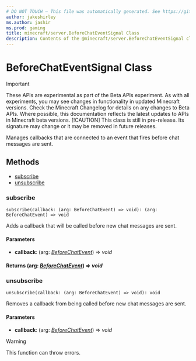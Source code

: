 ```yaml
---
# DO NOT TOUCH — This file was automatically generated. See https://github.com/mojang/minecraftapidocsgenerator to modify descriptions, examples, etc.
author: jakeshirley
ms.author: jashir
ms.prod: gaming
title: minecraft/server.BeforeChatEventSignal Class
description: Contents of the @minecraft/server.BeforeChatEventSignal class.
---
```

# BeforeChatEventSignal Class
>[!IMPORTANT]
>These APIs are experimental as part of the Beta APIs experiment. As with all experiments, you may see changes in functionality in updated Minecraft versions. Check the Minecraft Changelog for details on any changes to Beta APIs. Where possible, this documentation reflects the latest updates to APIs in Minecraft beta versions.
> [!CAUTION]
> This class is still in pre-release.  Its signature may change or it may be removed in future releases.

Manages callbacks that are connected to an event that fires before chat messages are sent.

## Methods
- [subscribe](#subscribe)
- [unsubscribe](#unsubscribe)

### **subscribe**
`
subscribe(callback: (arg: BeforeChatEvent) => void): (arg: BeforeChatEvent) => void
`

Adds a callback that will be called before new chat messages are sent.

#### **Parameters**
- **callback**: (arg: [*BeforeChatEvent*](BeforeChatEvent.md)) => *void*

#### **Returns** (arg: [*BeforeChatEvent*](BeforeChatEvent.md)) => *void*

### **unsubscribe**
`
unsubscribe(callback: (arg: BeforeChatEvent) => void): void
`

Removes a callback from being called before new chat messages are sent.

#### **Parameters**
- **callback**: (arg: [*BeforeChatEvent*](BeforeChatEvent.md)) => *void*

> [!WARNING]
> This function can throw errors.
